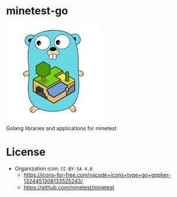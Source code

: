 
# minetest-go

![](./icon/org.png)

Golang libraries and applications for minetest

# License

* Organization icon: `CC-BY-SA 4.0`
  * https://icons-for-free.com/vscode+icons+type+go+gopher-1324451308133525243/
  * https://github.com/minetest/minetest